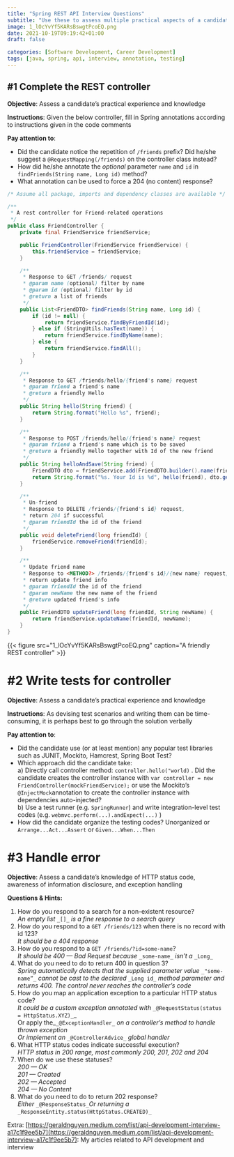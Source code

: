 ```yaml
---
title: "Spring REST API Interview Questions"
subtitle: "Use these to assess multiple practical aspects of a candidate’s skills and experience"
image: 1_lOcYvYf5KARsBswgtPcoEQ.png
date: 2021-10-19T09:19:42+01:00
draft: false

categories: [Software Development, Career Development]
tags: [java, spring, api, interview, annotation, testing]
---
```


#1 Complete the REST controller
-------------------------------

**Objective**: Assess a candidate’s practical experience and knowledge

**Instructions**: Given the below controller, fill in Spring annotations according to instructions given in the code comments

**Pay attention to**:

*   Did the candidate notice the repetition of `/friends` prefix? Did he/she suggest a `@RequestMapping(/friends)` on the controller class instead?
*   How did he/she annotate the _optional_ parameter `name` and `id` in `findFriends(String name, Long id)` method?
*   What annotation can be used to force a 204 (no content) response?

```java
/* Assume all package, imports and dependency classes are available */

/**
 * A rest controller for Friend-related operations
 */
public class FriendController {
    private final FriendService friendService;

    public FriendController(FriendService friendService) {
        this.friendService = friendService;
    }

    /**
     * Response to GET /friends/ request
     * @param name (optional) filter by name
     * @param id (optional) filter by id
     * @return a list of friends
     */
    public List<FriendDTO> findFriends(String name, Long id) {
        if (id != null) {
            return friendService.findByFriendId(id);
        } else if (StringUtils.hasText(name)) {
            return friendService.findByName(name);
        } else {
            return friendService.findAll();
        }
    }

    /**
     * Response to GET /friends/hello/{friend's name} request
     * @param friend a friend's name
     * @return a friendly Hello
     */
    public String hello(String friend) {
        return String.format("Hello %s", friend);
    }

    /**
     * Response to POST /friends/hello/{friend's name} request
     * @param friend a friend's name which is to be saved
     * @return a friendly Hello together with Id of the new friend
     */
    public String helloAndSave(String friend) {
        FriendDTO dto = friendService.add(FriendDTO.builder().name(friend).createDt(LocalDateTime.now()).build());
        return String.format("%s. Your Id is %d", hello(friend), dto.getId());
    }

    /**
     * Un-friend
     * Response to DELETE /friends/{friend's id} request, 
     * return 204 if successful
     * @param friendId the id of the friend
     */
    public void deleteFriend(long friendId) {
        friendService.removeFriend(friendId);
    }

    /**
     * Update friend name
     * Response to <METHOD?> /friends/{friend's id}/{new name} request, 
     * return update friend info
     * @param friendId the id of the friend
     * @param newName the new name of the friend
     * @return updated friend's info
     */
    public FriendDTO updateFriend(long friendId, String newName) {
        return friendService.updateName(friendId, newName);
    }
}
```

{{< figure src="1_lOcYvYf5KARsBswgtPcoEQ.png" caption="A friendly REST controller" >}}


#2 Write tests for controller
=============================

**Objective**: Assess a candidate’s practical experience and knowledge

**Instructions**: As devising test scenarios and writing them can be time-consuming, it is perhaps best to go through the solution verbally

**Pay attention to**:

*   Did the candidate use (or at least mention) any popular test libraries such as JUNIT, Mockito, Hamcrest, Spring Boot Test?
*   Which approach did the candidate take:  
    a) Directly call controller method: `controller.hello("world)` . Did the candidate creates the controller instance with `var controller = new FriendController(mockFriendService);` or use the Mockito’s `@InjectMock`annotation to create the controller instance with dependencies auto-injected?  
    b) Use a test runner (e.g. `SpringRunner`) and write integration-level test codes (e.g. `webmvc.perform(...).andExpect(...)` )
*   How did the candidate organize the testing codes? Unorganized or `Arrange...Act...Assert` or `Given...When...Then`

#3 Handle error
===============

**Objective**: Assess a candidate’s knowledge of HTTP status code, awareness of information disclosure, and exception handling

**Questions & Hints:**

1.  How do you respond to a search for a non-existent resource?  
    _An empty list_ `_[]_` _is a fine response to a search query_
2.  How do you respond to a `GET /friends/123` when there is no record with id 123?  
    _It should be a 404 response_
3.  How do you respond to a `GET /friends/?id=some-name`?  
    _It should be 400 — Bad Request because_ `_some-name_` _isn’t a_ `_Long_`
4.  What do you need to do to return 400 in question 3?  
    _Spring automatically detects that the supplied parameter value_ `_"some-name”_` _cannot be cast to the declared_ `_Long id_` _method parameter and returns 400. The control never reaches the controller’s code_
5.  How do you map an application exception to a particular HTTP status code?  
    _It could be a custom exception annotated with_ `_@RequestStatus(status = HttpStatus.XYZ)_`_  
    Or apply the_`_@ExceptionHandler_` _on a controller’s method to handle thrown exception  
    Or implement an_ `_@ControllerAdvice_` _global handler_
6.  What HTTP status codes indicate successful execution?  
    _HTTP status in 200 range, most commonly 200, 201, 202 and 204_
7.  When do we use these statuses?  
    _200 — OK  
    201 — Created  
    202 — Accepted  
    204 — No Content_
8.  What do you need to do to return 202 response?  
    _Either_ `_@ResponseStatus_`_Or returning a_ `_ResponseEntity.status(HttpStatus.CREATED)_`

Extra: [https://geraldnguyen.medium.com/list/api-development-interview-a17c1f9ee5b7](https://geraldnguyen.medium.com/list/api-development-interview-a17c1f9ee5b7): My articles related to API development and interview